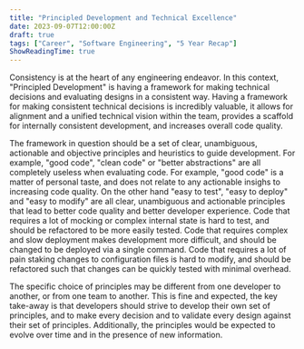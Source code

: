 ```yaml
---
title: "Principled Development and Technical Excellence"
date: 2023-09-07T12:00:00Z
draft: true
tags: ["Career", "Software Engineering", "5 Year Recap"]
ShowReadingTime: true
---
```


Consistency is at the heart of any engineering endeavor. In this context, "Principled Development" is having a framework for making technical decisions and evaluating designs in a consistent way. Having a framework for making consistent technical decisions is incredibly valuable, it allows for alignment and a unified technical vision within the team, provides a scaffold for internally consistent development, and increases overall code quality.

The framework in question should be a set of clear, unambiguous, actionable and objective principles and heuristics to guide development. For example, "good code", "clean code" or "better abstractions" are all completely useless when evaluating code. For example, "good code" is a matter of personal taste, and does not relate to any actionable insighs to increasing code quality. On the other hand "easy to test", "easy to deploy" and "easy to modify" are all clear, unambiguous and actionable principles that lead to better code quality and better developer experience. Code that requires a lot of mocking or complex internal state is hard to test, and should be refactored to be more easily tested. Code that requires complex and slow deployment makes development more difficult, and should be changed to be deployed via a single command. Code that requires a lot of pain staking changes to configuration files is hard to modify, and should be refactored such that changes can be quickly tested with minimal overhead.

The specific choice of principles may be different from one developer to another, or from one team to another. This is fine and expected, the key take-away is that developers should strive to develop their own set of principles, and to make every decision and to validate every design against their set of principles. Additionally, the principles would be expected to evolve over time and in the presence of new information.